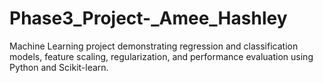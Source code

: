 # Phase3_Project-_Amee_Hashley
Machine Learning project demonstrating regression and classification models, feature scaling, regularization, and performance evaluation using Python and Scikit-learn.
